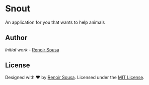 # Snout
An application for you that wants to help animals

## Author
 *Initial work* - [Renoir Sousa](https://github.com/renoirsousa) 
 
## License
Designed with ♥ by [Renoir Sousa](https://github.com/renoirsousa). Licensed under the [MIT License](https://github.com/renoirsousa/snoutapp/blob/master/LICENSE).
